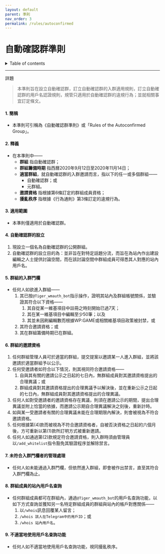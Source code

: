```yaml
---
layout: default
parent: 準則
nav_order: 3
permalink: /rules/autoconfirmed
---
```


# 自動確認群準則

<details close markdown="block">
  <summary>
    Table of contents
  </summary>
  {: .text-delta }
- TOC
{:toc}
</details>

---

詳題
> 本準則旨在設立自動確認群，訂立自動確認群的入群適用規則，訂立自動確認群的用戶名認證規則，規管只適用於自動確認群的違規行為；並就相關事宜訂定條文。

#### 1. 簡稱

- 本準則可引稱為《自動確認群準則》或「Rules of the Autoconfirmed Group」。

#### 2. 釋義

- 在本準則中——
  - **群組** 指自動確認群；
  - **群組籌備時期** 指西曆2020年9月12日至2020年11月14日；
  - **適當群組**，就自動確認群的入群邀請而言，指以下的任一或多個群組——
    - 自動確認群；或
    - 元群組。
  - **邀請資格** 指根據第6條訂定的群組成員資格；
  - **擾亂秩序** 指根據《行為通則》第3條訂定的違規行為。

#### 3. 適用範圍

- 本準則僅適用於自動確認群。

#### 4. 自動確認群的設立

1. 現設立一個名為自動確認群的公開群組。
2. 自動確認群的設立目的為：並非旨在對特定話題分流，而旨在為站內作出建設編輯之人士提供討論空間，而在該討論空間中群組成員可得悉其人對應的站內用戶名。

#### 5. 群組的入群門欄

- 任何人如欲進入群組——
    1. 其已按`@Tiger_wmauth_bot`指示操作，證明其站內及群組帳號關係，並驗證其符合以下資格——
        1. 其自從某一維基項目中註冊之時刻開始已過7天；
        2. 其在某一維基項目中編輯至少50筆；以及
        3. 其並未因刷編輯數而根據WP:GAME或相關維基項目政策被封禁，或
    2. 其符合邀請資格；或
    3. 其在群組籌備時期已在群組。

#### 6. 群組的邀請資格

1. 任何群組管理人員可於適當的群組，提交提案以邀請某一人進入群組，並將該邀請於適當群組予以公示。
2. 任何受邀請者如符合以下情況，則其視同符合邀請資格——
    1. 自與其有關的邀請公示之日起的七日內，無群組成員對其邀請資格提出的合理異議；或
    2. 群組成員對其邀請資格提出的合理異議予以解決後，並在重新公示之日起的七日內，無群組成員對其邀請資格提出的合理異議。
3. 任何人如對受邀請者的邀請資格存在異議，則須在邀請公示的期間，提出合理異議並附上恰當的依據，而邀請公示期自合理異議解決之刻後，重新計時。
4. 如與某一受邀請者有關的合理異議未能在合理期限內解決，則會被視為不符合邀請資格。
5. 任何根據第(4)款而被視為不符合邀請資格者，自被否決資格之日起的六個月後，方可重新以第(1)款所訂明方式被重新邀請。
6. 任何人如通過第(2)款規定符合邀請資格，則入群時須由管理員以`/add_whitelist`指令豁免其驗證程序並解除禁言。

#### 7. 未符合入群門欄者的管理處理

- 任何人如未能通過入群門欄，但依然進入群組，即會被作出禁言，直至其符合入群門欄為止。

#### 8. 群組成員的站內用戶名查詢

- 任何群組成員都可在群組內，通過`@Tiger_wmauth_bot`的用戶名查詢功能，以如下方式查詢並獲知另一名特定群組成員的群組與站內的帳戶對應關係——
    1. 以`/whois`訊息回覆某人留言；
    2. `/whois 該人在Telegram中的用戶ID`；或
    3. `/whois 站內用戶名`。

#### 9. 不適當地使用用戶名查詢功能

- 任何人如不適當地使用用戶名查詢功能，視同擾亂秩序。
